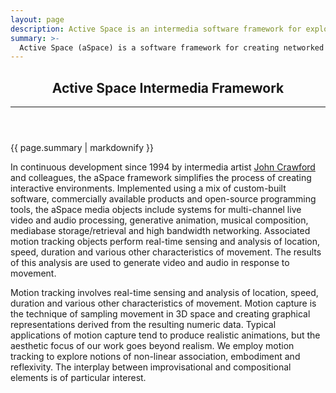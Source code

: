 ```yaml
---
layout: page
description: Active Space is an intermedia software framework for exploring embodied interaction
summary: >-
  Active Space (aSpace) is a software framework for creating networked intermedia art. Situated in theatres, galleries and online, our projects explore embodied <nobr>human-computer</nobr> interaction through movement and other forms of dynamic expression. Our research connects <nobr>body-centered</nobr> artistic practices with transdisciplinary methods for expanded media performance, multi-site interactivity and responsive system design.
---
```

<header>
  <h2>Active Space Intermedia Framework</h2>
  <hr />
</header>

<div class="jumbotron lead pt-3 pb-1 mb-3">
  {{ page.summary | markdownify }}
</div>

In continuous development since 1994 by intermedia artist [John Crawford](http://jc.embodied.net/) and colleagues, the aSpace framework simplifies the process of creating interactive environments. Implemented using a mix of custom-built software, commercially available products and open-source programming tools, the aSpace media objects include systems for multi-channel live video and audio processing, generative animation, musical composition, mediabase storage/retrieval and high bandwidth networking. Associated motion tracking objects perform real-time sensing and analysis of location, speed, duration and various other characteristics of movement. The results of this analysis are used to generate video and audio in response to movement.

Motion tracking involves real-time sensing and analysis of location, speed, duration and various other characteristics of movement. Motion capture is the technique of sampling movement in 3D space and creating graphical representations derived from the resulting numeric data. Typical applications of motion capture tend to produce realistic animations, but the aesthetic focus of our work goes beyond realism. We employ motion tracking to explore notions of non-linear association, embodiment and reflexivity. The interplay between improvisational and compositional elements is of particular interest.
